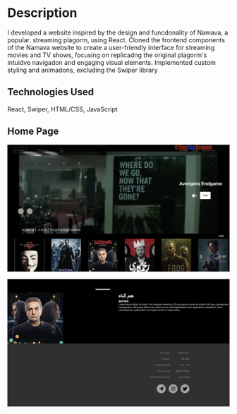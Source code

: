 # Description

I developed a website inspired by the design and funcdonality of Namava, a popular.
streaming plagorm, using React. Cloned the frontend components of the Namava website to create a user-friendly interface for streaming movies and TV shows, focusing on replicadng the original plagorm's intuidve navigadon and engaging visual elements. Implemented custom styling and animadons, excluding the Swiper library

## Technologies Used

React, Swiper, HTML/CSS, JavaScript


## Home Page

![Alt Text](https://raw.githubusercontent.com/farzamababafi/namavaClone/main/HomePage.png)

![Alt Text](https://raw.githubusercontent.com/farzamababafi/namavaClone/main/Footer.png)

